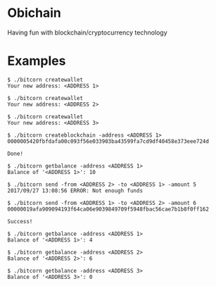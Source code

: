 # Obichain

Having fun with blockchain/cryptocurrency technology

# Examples

```
$ ./bitcorn createwallet
Your new address: <ADDRESS 1>
```

```
$ ./bitcorn createwallet
Your new address: <ADDRESS 2>
```

```
$ ./bitcorn createwallet
Your new address: <ADDRESS 3>
```

```
$ ./bitcorn createblockchain -address <ADDRESS 1>
0000005420fbfdafa00c093f56e033903ba43599fa7cd9df40458e373eee724d

Done!
```

```
$ ./bitcorn getbalance -address <ADDRESS 1>
Balance of '<ADDRESS 1>': 10
```

```
$ ./bitcorn send -from <ADDRESS 2> -to <ADDRESS 1> -amount 5
2017/09/27 13:08:56 ERROR: Not enough funds
```

```
$ ./bitcorn send -from <ADDRESS 1> -to <ADDRESS 2> -amount 6
00000019afa909094193f64ca06e9039849709f5948fbac56cae7b1b8f0ff162

Success!
```

```
$ ./bitcorn getbalance -address <ADDRESS 1>
Balance of '<ADDRESS 1>': 4
```

```
$ ./bitcorn getbalance -address <ADDRESS 2>
Balance of '<ADDRESS 2>': 6
```

```
$ ./bitcorn getbalance -address <ADDRESS 3>
Balance of '<ADDRESS 3>': 0
```